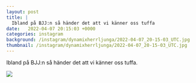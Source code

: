 ```yaml
---
layout: post
title: |
  Ibland på BJJ:n så händer det att vi känner oss tuffa
date:   2022-04-07 20:15:03 +0000
categories: instagram
background: /instagram/dynamixherrljunga/2022-04-07_20-15-03_UTC.jpg
thumbnail: /instagram/dynamixherrljunga/2022-04-07_20-15-03_UTC.jpg
---
```

Ibland på BJJ:n så händer det att vi känner oss tuffa. 



<img src='/www-dynamix-herrljunga/instagram/dynamixherrljunga/2022-04-07_20-15-03_UTC.jpg' class='img-fluid' />
